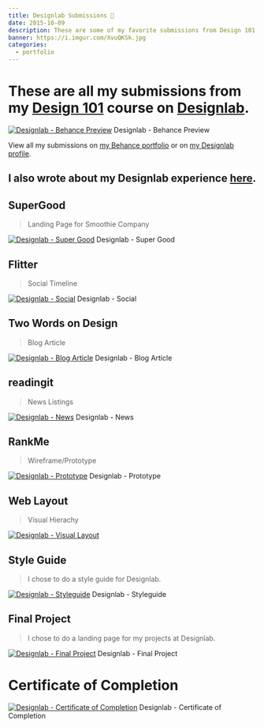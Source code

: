 ```yaml
---
title: Designlab Submissions 🎨
date: 2015-10-09
description: These are some of my favorite submissions from Design 101 course on Designlab.
banner: https://i.imgur.com/XvuQKSk.jpg
categories:
  - portfolio
---
```


# These are all my submissions from my **[Design 101](https://trydesignlab.com/web-design-course/)** course on [Designlab](https://trydesignlab.com).

[![Designlab - Behance
Preview](https://fvcproductions.files.wordpress.com/2015/10/behancepreview-001.jpeg)](https://fvcproductions.com/portfolio/designlab-submissions/behancepreview-001/) Designlab - Behance Preview

View all my submissions on [my Behance portfolio](https://www.behance.net/gallery/29117121/My-Designlab-Experience "Behance") or on [my Designlab profile](https://trydesignlab.com/course/profile/fvcproductions/ "Designlab Profile").

## I also wrote about my Designlab experience [here](https://fvcproductions.com/2015/10/21/my-designlab-experience/ "Behance").

## SuperGood

> Landing Page for Smoothie Company

[![Designlab - Super
Good](https://fvcproductions.files.wordpress.com/2015/10/supergood-001.jpeg)](https://fvcproductions.com/portfolio/designlab-submissions/supergood-001/) Designlab - Super Good

## Flitter

> Social Timeline

[![Designlab -
Social](https://fvcproductions.files.wordpress.com/2015/10/designlab-social.jpg)](https://fvcproductions.com/2015/10/21/my-designlab-experience/designlab-social/) Designlab - Social

## Two Words on Design

> Blog Article

[![Designlab - Blog
Article](https://fvcproductions.files.wordpress.com/2015/10/designlab-blog-article.jpg)](https://fvcproductions.com/portfolio/designlab-submissions/designlab-blog-article/) Designlab - Blog Article

## readingit

> News Listings

[![Designlab -
News](https://fvcproductions.files.wordpress.com/2015/10/designlab-news.jpg)](https://fvcproductions.com/2015/10/21/my-designlab-experience/designlab-news/) Designlab - News

## RankMe

> Wireframe/Prototype

[![Designlab -
Prototype](https://fvcproductions.files.wordpress.com/2015/10/designlab-prototype.jpg)](https://fvcproductions.com/2015/10/21/my-designlab-experience/designlab-prototype/) Designlab - Prototype

## Web Layout

> Visual Hierachy

[![Designlab - Visual
Layout](https://fvcproductions.files.wordpress.com/2015/10/designlab-visual-layout.jpg)](https://fvcproductions.com/2015/10/21/my-designlab-experience/designlab-visual-layout/)

## Style Guide

> I chose to do a style guide for Designlab.

[![Designlab -
Styleguide](https://fvcproductions.files.wordpress.com/2015/10/designlab-styleguide.jpeg)](https://fvcproductions.com/2015/10/21/my-designlab-experience/designlab-styleguide/) Designlab - Styleguide

## Final Project

> I chose to do a landing page for my projects at Designlab.

[![Designlab - Final
Project](https://fvcproductions.files.wordpress.com/2015/10/designlab-final.png)](https://fvcproductions.com/2015/10/21/my-designlab-experience/designlab-final/) Designlab - Final Project

# Certificate of Completion

[![Designlab - Certificate of
Completion](https://fvcproductions.files.wordpress.com/2015/10/designlab-certificate-of-completion.png)](https://fvcproductions.com/2015/10/21/my-designlab-experience/designlab-certificate-of-completion/) Designlab - Certificate of Completion
